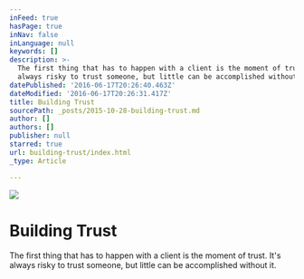 ```yaml
---
inFeed: true
hasPage: true
inNav: false
inLanguage: null
keywords: []
description: >-
  The first thing that has to happen with a client is the moment of trust. It's
  always risky to trust someone, but little can be accomplished without it.
datePublished: '2016-06-17T20:26:40.463Z'
dateModified: '2016-06-17T20:26:31.417Z'
title: Building Trust
sourcePath: _posts/2015-10-28-building-trust.md
author: []
authors: []
publisher: null
starred: true
url: building-trust/index.html
_type: Article

---
```

![](https://the-grid-user-content.s3-us-west-2.amazonaws.com/86f030e2-c9d5-4a50-a313-7f7a3c9c9b3c.png)

# Building Trust

The first thing that has to happen with a client is the moment of trust. It's always risky to trust someone, but little can be accomplished without it.